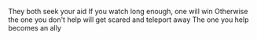 They both seek your aid
If you watch long enough, one will win
Otherwise the one you don't help will get scared and teleport away 
The one you help becomes an ally